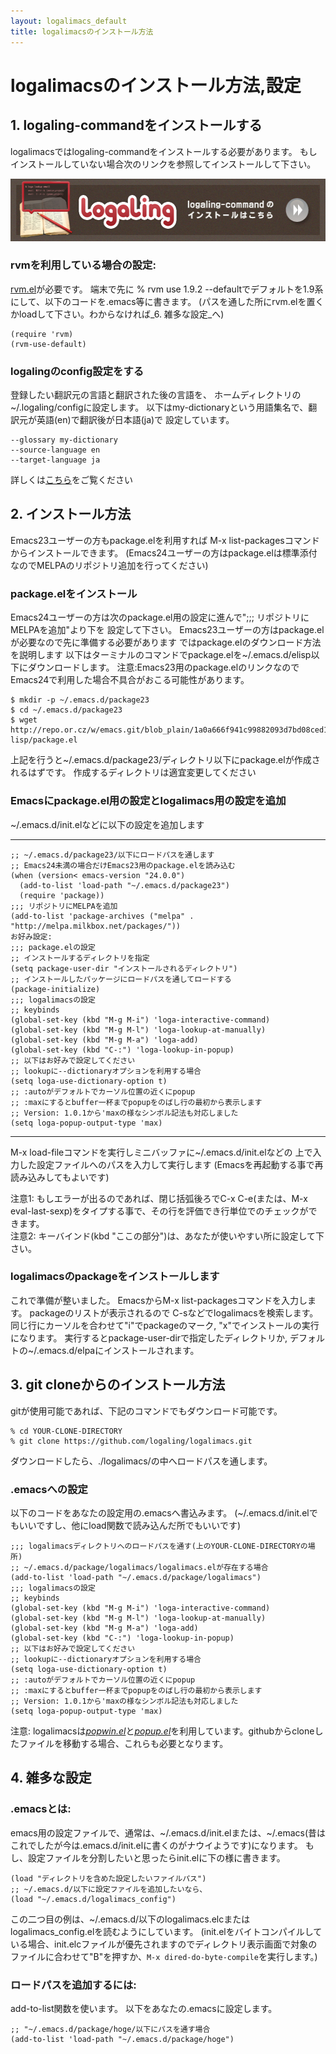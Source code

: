 ```yaml
---
layout: logalimacs_default
title: logalimacsのインストール方法
---
```


# logalimacsのインストール方法,設定

## 1. logaling-commandをインストールする
logalimacsではlogaling-commandをインストールする必要があります。
もしインストールしていない場合次のリンクを参照してインストールして下さい。


<a href="/"><img src="/logalimacs/images/commonLogalingLink.png" width="550" height="100" alt="logaling-commandのインストールはこちら"></a>


### rvmを利用している場合の設定:
[rvm.el](https://github.com/senny/rvm.el)が必要です。
端末で先に % rvm use 1.9.2 --defaultでデフォルトを1.9系にして、以下のコードを.emacs等に書きます。
(パスを通した所にrvm.elを置くかloadして下さい。わからなければ_6. 雑多な設定_へ)

	(require 'rvm)
	(rvm-use-default)

### logalingのconfig設定をする
登録したい翻訳元の言語と翻訳された後の言語を、
ホームディレクトリの~/.logaling/configに設定します。
以下はmy-dictionaryという用語集名で、翻訳元が英語(en)で翻訳後が日本語(ja)で
設定しています。

    --glossary my-dictionary
    --source-language en
    --target-language ja

詳しくは[こちら](/tutorial.html)をご覧ください

## 2. インストール方法
Emacs23ユーザーの方もpackage.elを利用すれば
M-x list-packagesコマンドからインストールできます。
(Emacs24ユーザーの方はpackage.elは標準添付なのでMELPAのリポジトリ追加を行ってください)

### package.elをインストール
Emacs24ユーザーの方は次のpackage.el用の設定に進んで";;; リポジトリにMELPAを追加"より下を
設定して下さい。
Emacs23ユーザーの方はpackage.elが必要なので先に準備する必要があります
ではpackage.elのダウンロード方法を説明します
以下はターミナルのコマンドでpackage.elを~/.emacs.d/elisp以下にダウンロードします。
注意:Emacs23用のpackage.elのリンクなのでEmacs24で利用した場合不具合がおこる可能性があります。

    $ mkdir -p ~/.emacs.d/package23
    $ cd ~/.emacs.d/package23
    $ wget http://repo.or.cz/w/emacs.git/blob_plain/1a0a666f941c99882093d7bd08ced15033bc3f0c:/lisp/emacs-lisp/package.el

上記を行うと~/.emacs.d/package23/ディレクトリ以下にpackage.elが作成されるはずです。
作成するディレクトリは適宜変更してください

### Emacsにpackage.el用の設定とlogalimacs用の設定を追加
~/.emacs.d/init.elなどに以下の設定を追加します

---

    ;; ~/.emacs.d/package23/以下にロードパスを通します
    ;; Emacs24未満の場合だけEmacs23用のpackage.elを読み込む
    (when (version< emacs-version "24.0.0")
      (add-to-list 'load-path "~/.emacs.d/package23")
      (require 'package))
    ;;; リポジトリにMELPAを追加
    (add-to-list 'package-archives ("melpa" . "http://melpa.milkbox.net/packages/"))
    お好み設定:
    ;;; package.elの設定
    ;; インストールするディレクトリを指定
    (setq package-user-dir "インストールされるディレクトリ")
    ;; インストールしたパッケージにロードパスを通してロードする
    (package-initialize)
    ;;; logalimacsの設定
    ;; keybinds
    (global-set-key (kbd "M-g M-i") 'loga-interactive-command)
    (global-set-key (kbd "M-g M-l") 'loga-lookup-at-manually)
    (global-set-key (kbd "M-g M-a") 'loga-add)
    (global-set-key (kbd "C-:") 'loga-lookup-in-popup)
    ;; 以下はお好みで設定してください
    ;; lookupに--dictionaryオプションを利用する場合
    (setq loga-use-dictionary-option t)
    ;; :autoがデフォルトでカーソル位置の近くにpopup
    ;; :maxにするとbuffer一杯までpopupをのばし行の最初から表示します
    ;; Version: 1.0.1から'maxの様なシンボル記法も対応しました
    (setq loga-popup-output-type 'max)

---

M-x load-fileコマンドを実行しミニバッファに~/.emacs.d/init.elなどの
上で入力した設定ファイルへのパスを入力して実行します
(Emacsを再起動する事で再読み込みしてもよいです)

注意1: もしエラーが出るのであれば、閉じ括弧後ろでC-x C-e(または、M-x eval-last-sexp)をタイプする事で、その行を評価でき行単位でのチェックができます。  
注意2: キーバインド(kbd "ここの部分")は、あなたが使いやすい所に設定して下さい。

### logalimacsのpackageをインストールします
これで準備が整いました。
EmacsからM-x list-packagesコマンドを入力します。
packageのリストが表示されるので
C-sなどでlogalimacsを検索します。
同じ行にカーソルを合わせて"i"でpackageのマーク,
"x"でインストールの実行になります。
実行するとpackage-user-dirで指定したディレクトリか,
デフォルトの~/.emacs.d/elpaにインストールされます。

## 3. git cloneからのインストール方法

gitが使用可能であれば、下記のコマンドでもダウンロード可能です。

    % cd YOUR-CLONE-DIRECTORY
    % git clone https://github.com/logaling/logalimacs.git

ダウンロードしたら、./logalimacs/の中へロードパスを通します。

### .emacsへの設定

以下のコードをあなたの設定用の.emacsへ書込みます。
(~/.emacs.d/init.elでもいいですし、他にload関数で読み込んだ所でもいいです)

    ;;; logalimacsディレクトリへのロードパスを通す(上のYOUR-CLONE-DIRECTORYの場所)
    ;; ~/.emacs.d/package/logalimacs/logalimacs.elが存在する場合
    (add-to-list 'load-path "~/.emacs.d/package/logalimacs")
    ;;; logalimacsの設定
    ;; keybinds
    (global-set-key (kbd "M-g M-i") 'loga-interactive-command)
    (global-set-key (kbd "M-g M-l") 'loga-lookup-at-manually)
    (global-set-key (kbd "M-g M-a") 'loga-add)
    (global-set-key (kbd "C-:") 'loga-lookup-in-popup)
    ;; 以下はお好みで設定してください
    ;; lookupに--dictionaryオプションを利用する場合
    (setq loga-use-dictionary-option t)
    ;; :autoがデフォルトでカーソル位置の近くにpopup
    ;; :maxにするとbuffer一杯までpopupをのばし行の最初から表示します
    ;; Version: 1.0.1から'maxの様なシンボル記法も対応しました
    (setq loga-popup-output-type 'max)

注意: logalimacsは[_popwin.el_](https://github.com/m2ym/popwin-el)と[_popup.el_](https://github.com/m2ym/popup-el)を利用しています。githubからcloneしたファイルを移動する場合、これらも必要となります。

## 4. 雑多な設定

### .emacsとは:

emacs用の設定ファイルで、通常は、~/.emacs.d/init.elまたは、~/.emacs(昔はこれでしたが今は.emacs.d/init.elに書くのがナウイようです)になります。
もし、設定ファイルを分割したいと思ったらinit.elに下の様に書きます。

    (load "ディレクトリを含めた設定したいファイルパス")
    ;; ~/.emacs.d/以下に設定ファイルを追加したいなら、
    (load "~/.emacs.d/logalimacs_config")

この二つ目の例は、~/.emacs.d/以下のlogalimacs.elcまたはlogalimacs_config.elを読むようにしています。
(init.elをバイトコンパイルしている場合、init.elcファイルが優先されますのでディレクトリ表示画面で対象のファイルに合わせて"B"を押すか、`M-x dired-do-byte-compile`を実行します。)


### ロードパスを追加するには:

add-to-list関数を使います。
以下をあなたの.emacsに設定します。

    ;; "~/.emacs.d/package/hoge/以下にパスを通す場合
    (add-to-list 'load-path "~/.emacs.d/package/hoge")
